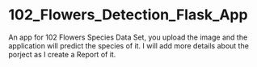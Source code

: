 # 102_Flowers_Detection_Flask_App
An app for 102 Flowers Species Data Set, you upload the image and the application will predict the species of it.
I will add more details about the porject as I create a Report of it.
